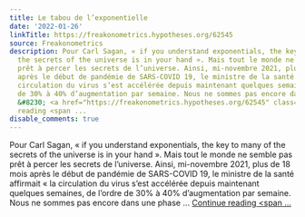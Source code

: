 ```yaml
---
title: Le tabou de l’exponentielle
date: '2022-01-26'
linkTitle: https://freakonometrics.hypotheses.org/62545
source: Freakonometrics
description: Pour Carl Sagan, « if you understand exponentials, the key to many of
  the secrets of the universe is in your hand ». Mais tout le monde ne semble pas
  prêt à percer les secrets de l’universe. Ainsi, mi-novembre 2021, plus de 18 mois
  après le début de pandémie de SARS-COVID 19, le ministre de la santé affirmait « la
  circulation du virus s’est accélérée depuis maintenant quelques semaines, de l’ordre
  de 30% à 40% d’augmentation par semaine. Nous ne sommes pas encore dans une phase
  &#8230; <a href="https://freakonometrics.hypotheses.org/62545" class="more-link">Continue
  reading <span ...
disable_comments: true
---
```

Pour Carl Sagan, « if you understand exponentials, the key to many of the secrets of the universe is in your hand ». Mais tout le monde ne semble pas prêt à percer les secrets de l’universe. Ainsi, mi-novembre 2021, plus de 18 mois après le début de pandémie de SARS-COVID 19, le ministre de la santé affirmait « la circulation du virus s’est accélérée depuis maintenant quelques semaines, de l’ordre de 30% à 40% d’augmentation par semaine. Nous ne sommes pas encore dans une phase &#8230; <a href="https://freakonometrics.hypotheses.org/62545" class="more-link">Continue reading <span ...